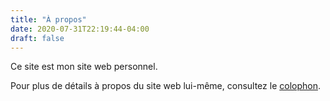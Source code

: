 ```yaml
---
title: "À propos"
date: 2020-07-31T22:19:44-04:00
draft: false
---
```


Ce site est mon site web personnel.

Pour plus de détails à propos du site web lui-même, consultez le [colophon](../colophon/).
